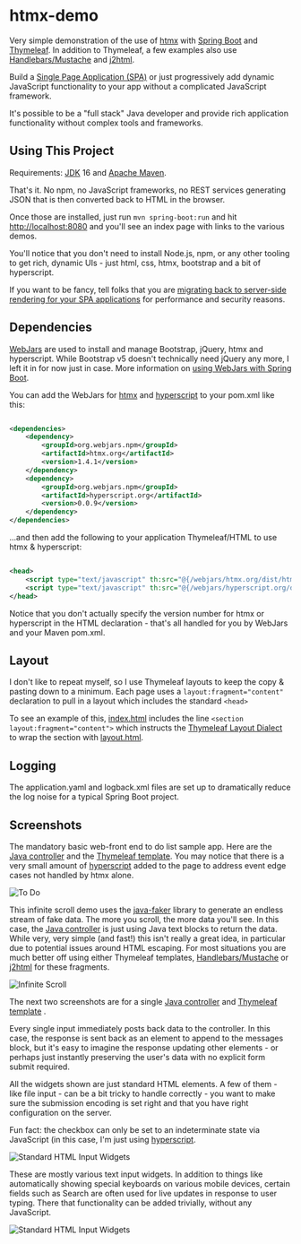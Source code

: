 # htmx-demo

Very simple demonstration of the use of [htmx](https://htmx.org)
with [Spring Boot](https://spring.io/projects/spring-boot)
and [Thymeleaf](https://www.thymeleaf.org). In addition to Thymeleaf, a few examples also use
[Handlebars/Mustache](https://github.com/jknack/handlebars.java) and [j2html](https://j2html.com/).

Build a [Single Page Application (SPA)](https://en.wikipedia.org/wiki/Single-page_application) or just progressively add
dynamic JavaScript functionality to your app without a complicated JavaScript framework.

It's possible to be a "full stack" Java developer and provide rich application functionality without complex tools and
frameworks.

## Using This Project

Requirements: [JDK](https://adoptopenjdk.net/?variant=openjdk16) 16 and [Apache Maven](https://maven.apache.org/).

That's it. No npm, no JavaScript frameworks, no REST services generating JSON that is then converted back to HTML in the
browser.

Once those are installed, just run `mvn spring-boot:run` and hit [http://localhost:8080](http://localhost:8080)
and you'll see an index page with links to the various demos.

You'll notice that you don't need to install Node.js, npm, or any other tooling to get rich, dynamic UIs - just html,
css, htmx, bootstrap and a bit of hyperscript.

If you want to be fancy, tell folks that you
are [migrating back to server-side rendering for your SPA applications](https://blog.asayer.io/server-side-rendering-ssr-with-react)
for performance and security reasons.

## Dependencies

[WebJars](https://www.webjars.org) are used to install and manage Bootstrap, jQuery, htmx and hyperscript. While
Bootstrap v5 doesn't technically need jQuery any more, I left it in for now just in case. More information
on [using WebJars with Spring Boot](https://www.webjars.org/documentation#springboot).

You can add the WebJars for [htmx](https://htmx.org/) and [hyperscript](https://hyperscript.org/) to your pom.xml like
this:

```xml

<dependencies>
    <dependency>
        <groupId>org.webjars.npm</groupId>
        <artifactId>htmx.org</artifactId>
        <version>1.4.1</version>
    </dependency>
    <dependency>
        <groupId>org.webjars.npm</groupId>
        <artifactId>hyperscript.org</artifactId>
        <version>0.0.9</version>
    </dependency>
</dependencies>
```

...and then add the following to your application Thymeleaf/HTML to use htmx & hyperscript:

```xml

<head>
    <script type="text/javascript" th:src="@{/webjars/htmx.org/dist/htmx.min.js}"></script>
    <script type="text/javascript" th:src="@{/webjars/hyperscript.org/dist/_hyperscript.js}"></script>
</head>
```

Notice that you don't actually specify the version number for htmx or hyperscript in the HTML declaration - that's all
handled for you by WebJars and your Maven pom.xml.

## Layout

I don't like to repeat myself, so I use Thymeleaf layouts to keep the copy & pasting down to a minimum. Each page uses
a `layout:fragment="content"` declaration to pull in a layout which includes the standard `<head>`

To see an example of
this, [index.html](https://github.com/wiverson/htmx-demo/blob/master/src/main/resources/templates/index.html)
includes the line `<section layout:fragment="content">` which instructs the
[Thymeleaf Layout Dialect](https://github.com/ultraq/thymeleaf-layout-dialect) to wrap the section with
[layout.html](https://github.com/wiverson/htmx-demo/blob/master/src/main/resources/templates/layout.html).

## Logging

The application.yaml and logback.xml files are set up to dramatically reduce the log noise for a typical Spring Boot
project.

## Screenshots

The mandatory basic web-front end to do list sample app. Here are the
[Java controller](https://github.com/wiverson/htmx-demo/blob/master/src/main/java/com/devhow/htmxdemo/demo/ToDoList.java)
and the [Thymeleaf template](https://github.com/wiverson/htmx-demo/blob/master/src/main/resources/templates/todo.html).
You may notice that there is a very small amount of [hyperscript](https://hyperscript.org) added to the page to address
event edge cases not handled by htmx alone.

![To Do](/www/images/todo.png)

This infinite scroll demo uses the [java-faker](https://github.com/DiUS/java-faker) library to generate an endless
stream of fake data. The more you scroll, the more data you'll see. In this case, the
[Java controller](https://github.com/wiverson/htmx-demo/blob/master/src/main/java/com/devhow/htmxdemo/demo/InfiniteScroll.java)
is just using Java text blocks to return the data. While very, very simple (and fast!) this isn't really a great idea,
in particular due to potential issues around HTML escaping. For most situations you are much better off using either
Thymeleaf templates, [Handlebars/Mustache](https://github.com/jknack/handlebars.java) or [j2html](https://j2html.com/)
for these fragments.

![Infinite Scroll](/www/images/infinite-scroll.png)

The next two screenshots are for a single
[Java controller](https://github.com/wiverson/htmx-demo/blob/master/src/main/java/com/devhow/htmxdemo/demo/InputCatalog.java)
and [Thymeleaf template](https://github.com/wiverson/htmx-demo/blob/master/src/main/resources/templates/input-catalog.html)
.

Every single input immediately posts back data to the controller. In this case, the response is sent back as an element
to append to the messages block, but it's easy to imagine the response updating other elements - or perhaps just
instantly preserving the user's data with no explicit form submit required.

All the widgets shown are just standard HTML elements. A few of them - like file input - can be a bit tricky to handle
correctly - you want to make sure the submission encoding is set right and that you have right configuration on the
server.

Fun fact: the checkbox can only be set to an indeterminate state via JavaScript (in this case, I'm just
using [hyperscript](https://hyperscript.org).

![Standard HTML Input Widgets](/www/images/input-widgets-1.png)

These are mostly various text input widgets. In addition to things like automatically showing special keyboards on
various mobile devices, certain fields such as Search are often used for live updates in response to user typing. There
that functionality can be added trivially, without any JavaScript.

![Standard HTML Input Widgets](/www/images/input-widgets-2.png)
